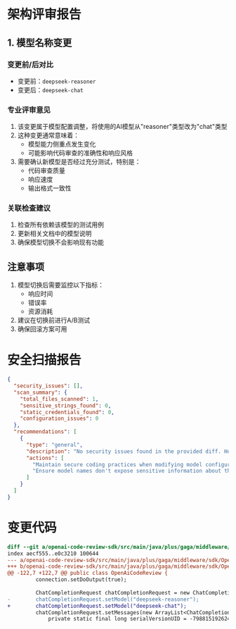 # 架构评审报告

## 1. 模型名称变更

### 变更前/后对比
- 变更前：`deepseek-reasoner`
- 变更后：`deepseek-chat`

### 专业评审意见
1. 该变更属于模型配置调整，将使用的AI模型从"reasoner"类型改为"chat"类型
2. 这种变更通常意味着：
   - 模型能力侧重点发生变化
   - 可能影响代码审查的准确性和响应风格
3. 需要确认新模型是否经过充分测试，特别是：
   - 代码审查质量
   - 响应速度
   - 输出格式一致性

### 关联检查建议
1. 检查所有依赖该模型的测试用例
2. 更新相关文档中的模型说明
3. 确保模型切换不会影响现有功能

## 注意事项
1. 模型切换后需要监控以下指标：
   - 响应时间
   - 错误率
   - 资源消耗
2. 建议在切换前进行A/B测试
3. 确保回滚方案可用

# 安全扫描报告

```json
{
  "security_issues": [],
  "scan_summary": {
    "total_files_scanned": 1,
    "sensitive_strings_found": 0,
    "static_credentials_found": 0,
    "configuration_issues": 0
  },
  "recommendations": [
    {
      "type": "general",
      "description": "No security issues found in the provided diff. However, it's recommended to:",
      "actions": [
        "Maintain secure coding practices when modifying model configurations",
        "Ensure model names don't expose sensitive information about the underlying infrastructure"
      ]
    }
  ]
}
```

# 变更代码

```diff
diff --git a/openai-code-review-sdk/src/main/java/plus/gaga/middleware/sdk/OpenAiCodeReview.java b/openai-code-review-sdk/src/main/java/plus/gaga/middleware/sdk/OpenAiCodeReview.java
index aecf555..e0c3210 100644
--- a/openai-code-review-sdk/src/main/java/plus/gaga/middleware/sdk/OpenAiCodeReview.java
+++ b/openai-code-review-sdk/src/main/java/plus/gaga/middleware/sdk/OpenAiCodeReview.java
@@ -122,7 +122,7 @@ public class OpenAiCodeReview {
         connection.setDoOutput(true);
 
         ChatCompletionRequest chatCompletionRequest = new ChatCompletionRequest();
-        chatCompletionRequest.setModel("deepseek-reasoner");
+        chatCompletionRequest.setModel("deepseek-chat");
         chatCompletionRequest.setMessages(new ArrayList<ChatCompletionRequest.Prompt>() {
             private static final long serialVersionUID = -7988151926241837899L;
```